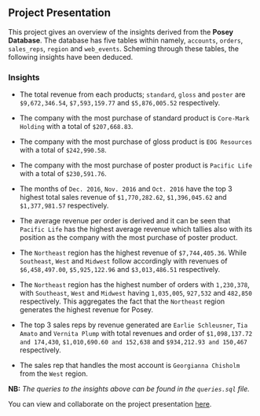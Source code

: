 ## Project Presentation

This project gives an overview of the insights derived from the **Posey Database**. The database has five tables within namely, 
`accounts`, `orders`, `sales_reps`, `region` and `web_events`. Scheming through these tables, the following insights have been deduced.

### Insights

* The total revenue from each products; `standard`, `gloss` and `poster` are `$9,672,346.54`, `$7,593,159.77` and `$5,876,005.52` respectively.

* The company with the most purchase of standard product is `Core-Mark Holding` with a total of `$207,668.83`.

* The company with the most purchase of gloss product is `EOG Resources` with a total of `$242,990.58`.

* The company with the most purchase of poster product is `Pacific Life` with a total of `$230,591.76`.

* The months of `Dec. 2016`, `Nov. 2016` and `Oct. 2016` have the top 3 highest total sales revenue of `$1,770,282.62`, `$1,396,045.62` and `$1,377,981.57` respectively.

* The average revenue per order is derived and it can be seen that `Pacific Life` has the highest average revenue which tallies also with its position as the 
company with the most purchase of poster product.

* The `Northeast` region has the highest revenue of `$7,744,405.36`. While `Southeast`, `West` and `Midwest` follow accordingly with revenues of `$6,458,497.00`, 
`$5,925,122.96` and `$3,013,486.51` respectively.

* The `Northeast` region has the highest number of orders with `1,230,378`, with `Southeast`, `West` and `Midwest` having `1,035,005`, `927,532` and `482,850` 
respectively. This aggregates the fact that the `Northeast` region generates the highest revenue for Posey.

* The top 3 sales reps by revenue generated are `Earlie Schleusner`, `Tia Amato` and `Vernita Plump` with total revenues and order of `$1,098,137.72 and 174,430`,
 `$1,010,690.60 and 152,638` and `$934,212.93 and 150,467` respectively.
 
* The sales rep that handles the most account is `Georgianna Chisholm` from the `West` region.

**NB:** *The queries to the insights above can be found in the `queries.sql` file.*


You can view and collaborate on the project presentation [here](https://docs.google.com/presentation/d/1ie2BMPnrj0Ofigf0Ip9YCqET6HcWT3x7lpLU-VQ2ets/edit?usp=sharing).
